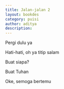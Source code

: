 ```yaml
---
title: Jalan-jalan 2
layout: bookdes
category: puisi
author: aditya
description: 
---
```


Pergi dulu ya

Hati-hati, oh ya titip salam

Buat siapa?

Buat Tuhan

Oke, semoga bertemu
